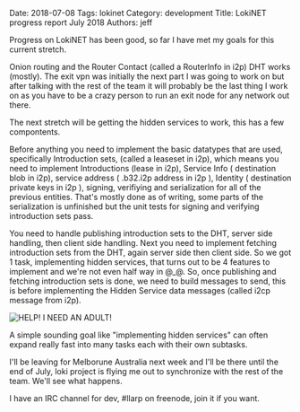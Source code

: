 Date: 2018-07-08
Tags: lokinet
Category: development
Title: LokiNET progress report July 2018
Authors: jeff


Progress on LokiNET has been good, so far I have met my goals for this current stretch.

Onion routing and the Router Contact (called a RouterInfo in i2p) DHT works (mostly). 
The exit vpn was initially the next part I was going to work on but after talking 
with the rest of the team it will probably be the last thing I work on as you have 
to be a crazy person to run an exit node for any network out there. 

The next stretch will be getting the hidden services to work, this has a few compontents. 

Before anything you need to implement the basic datatypes that are used, specifically Introduction sets,
(called a leaseset in i2p), which means you need to implement Introductions (lease in i2p), 
Service Info ( destination blob in i2p), service address ( .b32.i2p address in i2p ), 
Identity ( destination private keys in i2p ), signing, verifiying and serialization for all of the
previous entities. That's mostly done as of writing, some parts of the serialization is unfinished but
the unit tests for signing and verifying introduction sets pass.


You need to handle publishing introduction sets to the DHT, server side handling, then client side handling. 
Next you need to implement fetching introduction sets from the DHT, again server side then client side. 
So we got 1 task, implementing hidden services, that turns out to be 4 features to implement and we're not 
even half way in @_@. So, once publishing and fetching introduction sets is done, we need to build messages
to send, this is before implementing the Hidden Service data messages (called i2cp message from i2p).

![HELP! I NEED AN ADULT!]({filename}/images/lokinet-july-2018/mfw.png "HELP! I NEED AN ADULT!")

A simple sounding goal like "implementing hidden services" can often expand really fast into many tasks
each with their own subtasks.

I'll be leaving for Melborune Australia next week and I'll be there until the end of July, loki project is
flying me out to synchronize with the rest of the team. We'll see what happens.

I have an IRC channel for dev, #llarp on freenode, join it if you want.

